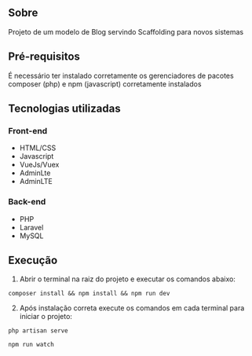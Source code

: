 ## Sobre
Projeto de um modelo de Blog servindo Scaffolding para novos sistemas

## Pré-requisitos
É necessário ter instalado corretamente os gerenciadores de pacotes composer (php) e npm (javascript) corretamente instalados

## Tecnologias utilizadas
### Front-end
- HTML/CSS
- Javascript
- VueJs/Vuex
- AdminLte
- AdminLTE
### Back-end
- PHP
- Laravel
- MySQL

## Execução
1. Abrir o terminal na raiz do projeto e executar os comandos abaixo:
```
composer install && npm install && npm run dev

```
2. Após instalação correta execute os comandos em cada terminal para iniciar o projeto:
```
php artisan serve

```
```
npm run watch

```
